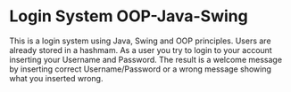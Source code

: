 # Login System  OOP-Java-Swing
This is a login system using Java, Swing and OOP principles. Users are already stored in a hashmam.
As a user you try to login to your account inserting your Username and Password.
The result is a welcome message by inserting correct Username/Password or a wrong message showing what you inserted wrong.
